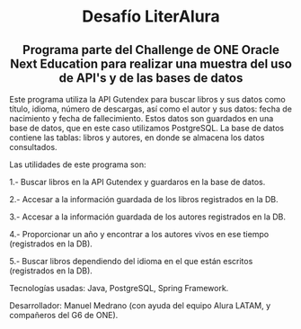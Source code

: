 <h1 align = "center"> Desafío LiterAlura </h1>

<h2 align="center"> Programa parte del Challenge de ONE Oracle Next Education para realizar una muestra del uso de API's y de las bases de datos </h2>

Este programa utiliza la API Gutendex para buscar libros y sus datos como título, idioma, número de descargas, 
así como el autor y sus datos: fecha de nacimiento y fecha de fallecimiento.
Estos datos son guardados en una base de datos, que en este caso utilizamos PostgreSQL.
La base de datos contiene las tablas: libros y autores, en donde se almacena los datos consultados.

Las utilidades de este programa son:

1.- Buscar libros en la API Gutendex y guardaros en la base de datos.

2.- Accesar a la información guardada de los libros registrados en la DB.

3.- Accesar a la información guardada de los autores registrados en la DB.

4.- Proporcionar un año y encontrar a los autores vivos en ese tiempo (registrados en la DB).

5.- Buscar libros dependiendo del idioma en el que están escritos (registrados en la DB).


Tecnologías usadas: Java, PostgreSQL, Spring Framework.

Desarrollador: Manuel Medrano (con ayuda del equipo Alura LATAM, y compañeros del G6 de ONE).
